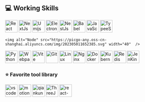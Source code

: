 ## 💻 Working Skills
<div style="flex" >
  <!-- 框架 -->
  <img alt="React" src="https://picgo-any.oss-cn-shanghai.aliyuncs.com/img/react.png" width="40"  />
  <img alt="NextJs" src="https://picgo-any.oss-cn-shanghai.aliyuncs.com/img/202303151533538.svg"
    width="40"  />
  <img alt="Umijs" src="https://picgo-any.oss-cn-shanghai.aliyuncs.com/img/umijs.png" width="40"  />
  <img alt="Electron" src="https://picgo-any.oss-cn-shanghai.aliyuncs.com/img/202303151233806.svg" width="40"
   />
  <img alt="NestJs"
    src="https://picgo-any.oss-cn-shanghai.aliyuncs.com/img/68747470733a2f2f6e6573746a732e636f6d2f696d672f6c6f676f2d736d616c6c2e737667.svg"
    width="40"  />
    <img alt="Babel" src="https://picgo-any.oss-cn-shanghai.aliyuncs.com/img/202305011646785.svg"
    width="40"  />
  <!-- 语言 -->
  <img alt="JavaScript" src="https://picgo-any.oss-cn-shanghai.aliyuncs.com/img/202303151046343.svg" width="40"
     />
  <img alt="TypeeScript" src="https://picgo-any.oss-cn-shanghai.aliyuncs.com/img/typescript.png" width="40"
     />

    <img alt="Node" src="https://picgo-any.oss-cn-shanghai.aliyuncs.com/img/202305011652385.svg" width="40"  />
  <img alt="Python" src="https://picgo-any.oss-cn-shanghai.aliyuncs.com/img/python.png" width="40"  />
  <!-- 构建工具 -->
  <img alt="Webpack" src="https://picgo-any.oss-cn-shanghai.aliyuncs.com/img/webpack.png" width="40"  />
  <img alt="Vite" src="https://picgo-any.oss-cn-shanghai.aliyuncs.com/img/vitejs (1).svg" width="40"  />
  <!-- 服务端工具 -->
  <img alt="Git" src="https://picgo-any.oss-cn-shanghai.aliyuncs.com/img/git.png" width="40"  />
  <img alt="Linux" src="https://picgo-any.oss-cn-shanghai.aliyuncs.com/img/centos-logo.png" width="40"  />
  <img alt="Nginx" src="https://picgo-any.oss-cn-shanghai.aliyuncs.com/img/nginx.png" width="40"  />
  <img alt="Docker" src="https://picgo-any.oss-cn-shanghai.aliyuncs.com/img/202303151425785.svg" width="40"  />
  <img alt="Kubernetes" src="https://picgo-any.oss-cn-shanghai.aliyuncs.com/img/Kubernetes-icon-color.svg.png"
    width="40"  />
    <img alt="Redis" src="https://picgo-any.oss-cn-shanghai.aliyuncs.com/img/202305011654726.svg" width="40"
     />
  <img alt="JenKins" src="https://picgo-any.oss-cn-shanghai.aliyuncs.com/img/202303151422441.svg" width="40"
     />
 </div>

### ⭐ Favorite tool library

<div style="flex" >
   <!-- IDE工具 -->
  <img alt="vscode" src="https://picgo-any.oss-cn-shanghai.aliyuncs.com/img/202303151203383.svg" width="40"
 />
  <img alt="motion" src="https://picgo-any.oss-cn-shanghai.aliyuncs.com/img/202302201921872.png" width="40"
     />
  <img alt="qiankun"
    src="https://picgo-any.oss-cn-shanghai.aliyuncs.com/img/68747470733a2f2f67772e616c697061796f626a656374732e636f6d2f7a6f732f626d772d70726f642f38613734633164332d313666332d343731392d626536332d3135653436376136386132342f6b6d30637638766e5f773530305f683530302e706e67.png"
    width="40"  />
  <img alt="ThreeJs" src="https://picgo-any.oss-cn-shanghai.aliyuncs.com/img/202303151547657.png" width="40"
     />
  <img alt="react-spring" src="https://picgo-any.oss-cn-shanghai.aliyuncs.com/img/202303151511552.png" width="40"
     />
</div>

